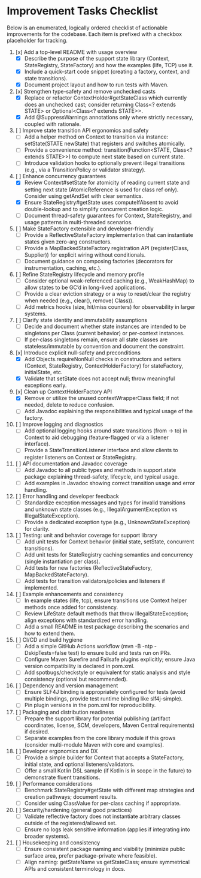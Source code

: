 # Improvement Tasks Checklist

Below is an enumerated, logically ordered checklist of actionable improvements for the codebase. Each item is prefixed
with a checkbox placeholder for tracking.

1. [x] Add a top-level README with usage overview
    - [x] Describe the purpose of the support state library (Context, StateRegistry, StateFactory) and how the
      examples (life, TCP) use it.
    - [x] Include a quick-start code snippet (creating a factory, context, and state transitions).
    - [x] Document project layout and how to run tests with Maven.

2. [x] Strengthen type-safety and remove unchecked casts
    - [x] Replace or refactor ContextHolder#getStateClass which currently does an unchecked cast; consider returning
      Class<? extends STATE> or Optional<Class<? extends STATE>>.
    - [x] Add @SuppressWarnings annotations only where strictly necessary, coupled with rationale.

3. [ ] Improve state transition API ergonomics and safety
    - [ ] Add a helper method on Context to transition via instance: setState(STATE newState) that registers and
      switches atomically.
    - [ ] Provide a convenience method: transition(Function<STATE, Class<? extends STATE>>) to compute next state based
      on current state.
    - [ ] Introduce validation hooks to optionally prevent illegal transitions (e.g., via a TransitionPolicy or
      validator strategy).

4. [ ] Enhance concurrency guarantees
    - [x] Review Context#setState for atomicity of reading current state and setting next state (AtomicReference is used
      for class ref only). Consider using getAndSet with clear semantics.
    - [x] Ensure StateRegistry#getState uses computeIfAbsent to avoid double-lookup and to simplify concurrent creation
      logic.
    - [ ] Document thread-safety guarantees for Context, StateRegistry, and usage patterns in multi-threaded scenarios.

5. [ ] Make StateFactory extensible and developer-friendly
    - [ ] Provide a ReflectiveStateFactory implementation that can instantiate states given zero-arg constructors.
    - [ ] Provide a MapBackedStateFactory registration API (register(Class, Supplier)) for explicit wiring without
      conditionals.
    - [ ] Document guidance on composing factories (decorators for instrumentation, caching, etc.).

6. [ ] Refine StateRegistry lifecycle and memory profile
    - [ ] Consider optional weak-referenced caching (e.g., WeakHashMap) to allow states to be GC’d in long-lived
      applications.
    - [ ] Provide a clear eviction strategy or a way to reset/clear the registry when needed (e.g., clear(), remove(
      Class)).
    - [ ] Add metrics hooks (size, hit/miss counters) for observability in larger systems.

7. [ ] Clarify state identity and immutability assumptions
    - [ ] Decide and document whether state instances are intended to be singletons per Class (current behavior) or
      per-context instances.
    - [ ] If per-class singletons remain, ensure all state classes are stateless/immutable by convention and document
      the constraint.

8. [x] Introduce explicit null-safety and preconditions
    - [x] Add Objects.requireNonNull checks in constructors and setters (Context, StateRegistry, ContextHolderFactory)
      for stateFactory, initialState, etc.
    - [x] Validate that setState does not accept null; throw meaningful exceptions early.

9. [x] Clean up ContextHolderFactory API
    - [x] Remove or utilize the unused contextWrapperClass field; if not needed, delete to reduce confusion.
    - [ ] Add Javadoc explaining the responsibilities and typical usage of the factory.

10. [ ] Improve logging and diagnostics
    - [ ] Add optional logging hooks around state transitions (from -> to) in Context to aid debugging (feature-flagged
      or via a listener interface).
    - [ ] Provide a StateTransitionListener interface and allow clients to register listeners on Context or
      StateRegistry.

11. [ ] API documentation and Javadoc coverage
    - [ ] Add Javadoc to all public types and methods in support.state package explaining thread-safety, lifecycle, and
      typical usage.
    - [ ] Add examples in Javadoc showing correct transition usage and error handling.

12. [ ] Error handling and developer feedback
    - [ ] Standardize exception messages and types for invalid transitions and unknown state classes (e.g.,
      IllegalArgumentException vs IllegalStateException).
    - [ ] Provide a dedicated exception type (e.g., UnknownStateException) for clarity.

13. [ ] Testing: unit and behavior coverage for support library
    - [ ] Add unit tests for Context behavior (initial state, setState, concurrent transitions).
    - [ ] Add unit tests for StateRegistry caching semantics and concurrency (single instantiation per class).
    - [ ] Add tests for new factories (ReflectiveStateFactory, MapBackedStateFactory).
    - [ ] Add tests for transition validators/policies and listeners if implemented.

14. [ ] Example enhancements and consistency
    - [ ] In example states (life, tcp), ensure transitions use Context helper methods once added for consistency.
    - [ ] Review LifeState default methods that throw IllegalStateException; align exceptions with standardized error
      handling.
    - [ ] Add a small README in test package describing the scenarios and how to extend them.

15. [ ] CI/CD and build hygiene
    - [ ] Add a simple GitHub Actions workflow (mvn -B -ntp -DskipTests=false test) to ensure build and tests run on
      PRs.
    - [ ] Configure Maven Surefire and Failsafe plugins explicitly; ensure Java version compatibility is declared in
      pom.xml.
    - [ ] Add spotbugs/checkstyle or equivalent for static analysis and style consistency (optional but recommended).

16. [ ] Dependency and version management
    - [ ] Ensure SLF4J binding is appropriately configured for tests (avoid multiple bindings, provide test runtime
      binding like slf4j-simple).
    - [ ] Pin plugin versions in the pom.xml for reproducibility.

17. [ ] Packaging and distribution readiness
    - [ ] Prepare the support library for potential publishing (artifact coordinates, license, SCM, developers, Maven
      Central requirements) if desired.
    - [ ] Separate examples from the core library module if this grows (consider multi-module Maven with core and
      examples).

18. [ ] Developer ergonomics and DX
    - [ ] Provide a simple builder for Context that accepts a StateFactory, initial state, and optional
      listeners/validators.
    - [ ] Offer a small Kotlin DSL sample (if Kotlin is in scope in the future) to demonstrate fluent transitions.

19. [ ] Performance considerations
    - [ ] Benchmark StateRegistry#getState with different map strategies and creation pathways; document results.
    - [ ] Consider using ClassValue for per-class caching if appropriate.

20. [ ] Security/hardening (general good practices)
    - [ ] Validate reflective factory does not instantiate arbitrary classes outside of the registered/allowed set.
    - [ ] Ensure no logs leak sensitive information (applies if integrating into broader systems).

21. [ ] Housekeeping and consistency
    - [ ] Ensure consistent package naming and visibility (minimize public surface area, prefer package-private where
      feasible).
    - [ ] Align naming: getStateName vs getStateClass; ensure symmetrical APIs and consistent terminology in docs.
